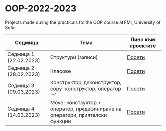 # OOP-2022-2023
Projects made during the practicals for the OOP course at FMI, University of Sofia.

| Седмица  | Тема | Линк към проектите |
| ------------- | ------------- | ------------- |
| Седмица 1 (22.02.2023)  | Структури (записи) | [Посети](https://github.com/NadyaRadeva/OOP-2022-2023/tree/main/Week%201%20(20.02.2023%20-%2026.02.2023))  |
| Седмица 2 (28.02.2023)  | Класове | [Посети](https://github.com/NadyaRadeva/OOP-2022-2023/tree/main/Week%202%20(27.02.2022%20-%2003.03.2023))  |
| Седмица 3 (09.03.2023)  | Конструктор, деконструктор, copy-конструктор, оператор '=' | [Посети](https://github.com/NadyaRadeva/OOP-2022-2023/tree/main/Week%203%20(06.03.2023%20-%2012.03.2023))  |
| Седмица 4 (14.03.2023)  | Move-конструктор + оператор, предефиниране на оператори, приятелски функции | [Посети](https://github.com/NadyaRadeva/OOP-2022-2023/tree/main/Week%204%20(13.03.2023%20-%2019.03.2023))  |
